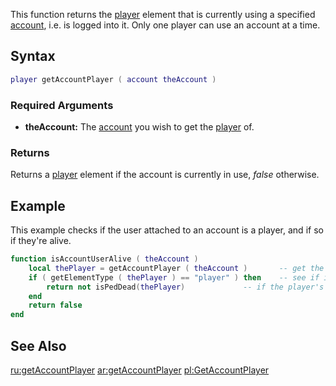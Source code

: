 This function returns the [player](/docs/player.md "wikilink") element that is currently using a specified [account](/account.md "wikilink"), i.e. is logged into it. Only one player can use an account at a time.

Syntax
------

``` lua
player getAccountPlayer ( account theAccount )
```

### Required Arguments

-   **theAccount:** The [account](/docs/account.md "wikilink") you wish to get the [player](/player.md "wikilink") of.

### Returns

Returns a [player](/docs/player.md "wikilink") element if the account is currently in use, *false* otherwise.

Example
-------

This example checks if the user attached to an account is a player, and if so if they're alive.

``` lua
function isAccountUserAlive ( theAccount )
    local thePlayer = getAccountPlayer ( theAccount )       -- get the client attached to the account
    if ( getElementType ( thePlayer ) == "player" ) then    -- see if it really is a player (rather than a console admin for example)
        return not isPedDead(thePlayer)             -- if the player's health is greater than 0 
    end
    return false
end
```

See Also
--------

[ru:getAccountPlayer](/docs/ru:getAccountPlayer.md "wikilink") [ar:getAccountPlayer](/ar:getAccountPlayer.md "wikilink") [pl:GetAccountPlayer](/pl:GetAccountPlayer.md "wikilink")
